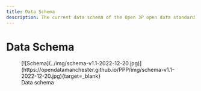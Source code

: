 ```yaml
---
title: Data Schema
description: The current data schema of the Open 3P open data standard for the packaging value chain.
---
```


# Data Schema

<!-- ``` mermaid
erDiagram
  MATERIALS_CATALOGUE }o--o{ MATERIAL : within
  MATERIAL }o--o{ COMPONENT_CATALOGUE : within
  COMPONENT_CATALOGUE }o--o{ COMPLETE_PACKAGING : within
  COMPLETE_PACKAGING }o..o{ MULTIPACK : within
  COMPONENT_CATALOGUE }o..o{ MULTIPACK : within
  MULTIPACK }o..o{ LOAD_CATALOGUE : within
  COMPLETE_PACKAGING }o--o{ LOAD_CATALOGUE : within
  COMPONENT_CATALOGUE }o--o{ LOAD_CATALOGUE : within
  LOAD_CATALOGUE }o--o{ LOAD : within
``` -->

<figure markdown>
[![Schema](../img/schema-v1.1-2022-12-20.jpg)](https://opendatamanchester.github.io/PPP/img/schema-v1.1-2022-12-20.jpg){target=_blank}
  <figcaption>Data schema</figcaption>
</figure>